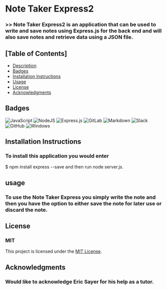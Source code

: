 # Note Taker Express2

### >> Note Taker Express2 is an application that can be used to write and save notes using Express.js for the back end and will also save notes and retrieve data using a JSON file.

<a name="logo"></a>

## [Table of Contents]

- [Description](#logo)
- [Badges](#badge)
- [Installation Instructions](#install)
- [Usage](#use)
- [License](#lic)
- [Acknowledgments](#know)

## Badges

![JavaScript](https://img.shields.io/badge/javascript-%23323330.svg?style=for-the-badge&logo=javascript&logoColor=%23F7DF1E)
![NodeJS](https://img.shields.io/badge/node.js-6DA55F?style=for-the-badge&logo=node.js&logoColor=white)
![Express.js](https://img.shields.io/badge/express.js-%23404d59.svg?style=for-the-badge&logo=express&logoColor=%2361DAFB)
![GitLab](https://img.shields.io/badge/gitlab-%23181717.svg?style=for-the-badge&logo=gitlab&logoColor=white)
![Markdown](https://img.shields.io/badge/markdown-%23000000.svg?style=for-the-badge&logo=markdown&logoColor=white)
![Slack](https://img.shields.io/badge/Slack-4A154B?style=for-the-badge&logo=slack&logoColor=white)
![GitHub](https://img.shields.io/badge/github-%23121011.svg?style=for-the-badge&logo=github&logoColor=white)
![Windows](https://img.shields.io/badge/Windows-0078D6?style=for-the-badge&logo=windows&logoColor=white)
<a name="badge"></a>

## Installation Instructions

### To install this application you would enter 
$ npm install express --save and then run node server.js.

<a name="install"></a>

## usage

### To use the Note Taker Express you simply write the note and then you have the option to either save the note for later use or discard the note.


## License

### MIT

<a name="lic"></a>

This project is licensed under the [MIT License](LICENSE).

## Acknowledgments

### Would like to acknowledge Eric Sayer for his help as a tutor.

<a name="know"></a>

